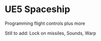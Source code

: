 # UE5 Spaceship
 Programming flight controls plus more

Still to add:
Lock on missiles,
Sounds,
Warp
